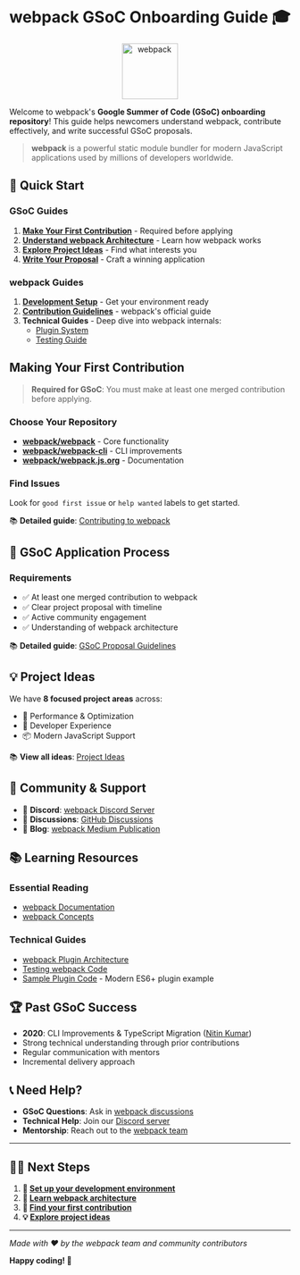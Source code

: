 # webpack GSoC Onboarding Guide 🎓

<div align="center">
  <a href="https://webpack.js.org">
    <img src="https://webpack.js.org/assets/icon-square-big.svg" alt="webpack" width="100">
  </a>
</div>

Welcome to webpack's **Google Summer of Code (GSoC) onboarding repository**! This guide helps newcomers understand webpack, contribute effectively, and write successful GSoC proposals.

> **webpack** is a powerful static module bundler for modern JavaScript applications used by millions of developers worldwide.

## 🚀 Quick Start

### GSoC Guides
1. **[Make Your First Contribution](#making-your-first-contribution)** - Required before applying
2. **[Understand webpack Architecture](docs/webpack-architecture.md)** - Learn how webpack works
3. **[Explore Project Ideas](docs/project-ideas.md)** - Find what interests you
4. **[Write Your Proposal](docs/proposal-guidelines.md)** - Craft a winning application

### webpack Guides
1. **[Development Setup](docs/development-setup.md)** - Get your environment ready
2. **[Contribution Guidelines](https://github.com/webpack/webpack/blob/main/CONTRIBUTING.md)** - webpack's official guide
3. **Technical Guides** - Deep dive into webpack internals:
   - [Plugin System](docs/technical-guides/plugin-system.md)
   - [Testing Guide](docs/technical-guides/testing.md)

## Making Your First Contribution

> **Required for GSoC**: You must make at least one merged contribution before applying.

### Choose Your Repository
- **[webpack/webpack](https://github.com/webpack/webpack)** - Core functionality
- **[webpack/webpack-cli](https://github.com/webpack/webpack-cli)** - CLI improvements
- **[webpack/webpack.js.org](https://github.com/webpack/webpack.js.org)** - Documentation

### Find Issues
Look for `good first issue` or `help wanted` labels to get started.

📚 **Detailed guide**: [Contributing to webpack](https://github.com/webpack/webpack/blob/main/CONTRIBUTING.md)

## 📝 GSoC Application Process

### Requirements
- ✅ At least one merged contribution to webpack
- ✅ Clear project proposal with timeline
- ✅ Active community engagement
- ✅ Understanding of webpack architecture

📚 **Detailed guide**: [GSoC Proposal Guidelines](docs/proposal-guidelines.md)

## 💡 Project Ideas

We have **8 focused project areas** across:
- 🚀 Performance & Optimization
- 🔧 Developer Experience
- 📦 Modern JavaScript Support

📚 **View all ideas**: [Project Ideas](docs/project-ideas.md)

## 🤝 Community & Support

- 💬 **Discord**: [webpack Discord Server](https://discord.gg/PebpZRPfJp)
- 📧 **Discussions**: [GitHub Discussions](https://github.com/webpack/webpack/discussions)
- 📰 **Blog**: [webpack Medium Publication](https://medium.com/webpack)

## 📚 Learning Resources

### Essential Reading
- [webpack Documentation](https://webpack.js.org/)
- [webpack Concepts](https://webpack.js.org/concepts/)

### Technical Guides
- [webpack Plugin Architecture](docs/technical-guides/plugin-system.md)
- [Testing webpack Code](docs/technical-guides/testing.md)
- [Sample Plugin Code](assets/examples/simple-plugin.js) - Modern ES6+ plugin example

## 🏆 Past GSoC Success

- **2020**: CLI Improvements & TypeScript Migration ([Nitin Kumar](https://medium.com/webpack/gsoc-2020-with-webpack-6ad0a30bcaac))
- Strong technical understanding through prior contributions
- Regular communication with mentors
- Incremental delivery approach

## 📞 Need Help?

- **GSoC Questions**: Ask in [webpack discussions](https://github.com/webpack/webpack/discussions)
- **Technical Help**: Join our [Discord server](https://discord.gg/PebpZRPfJp)
- **Mentorship**: Reach out to the [webpack team](https://github.com/webpack/webpack?tab=readme-ov-file#current-project-members)

---

## 🏃‍♂️ Next Steps

1. **🔧 [Set up your development environment](docs/development-setup.md)**
2. **📖 [Learn webpack architecture](docs/webpack-architecture.md)**
3. **🎯 [Find your first contribution](https://github.com/webpack/webpack/blob/main/CONTRIBUTING.md)**
4. **💡 [Explore project ideas](docs/project-ideas.md)**

---

*Made with ❤️ by the webpack team and community contributors*

**Happy coding! 🎉**
